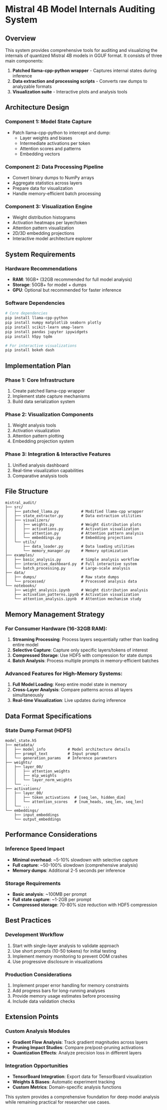 # Mistral 4B Model Internals Auditing System

## Overview

This system provides comprehensive tools for auditing and visualizing the internals of quantized Mistral 4B models in GGUF format. It consists of three main components:

1. **Patched llama-cpp-python wrapper** - Captures internal states during inference
2. **Data extraction and processing scripts** - Converts raw dumps to analyzable formats
3. **Visualization suite** - Interactive plots and analysis tools

## Architecture Design

### Component 1: Model State Capture
- Patch llama-cpp-python to intercept and dump:
  - Layer weights and biases
  - Intermediate activations per token
  - Attention scores and patterns
  - Embedding vectors

### Component 2: Data Processing Pipeline
- Convert binary dumps to NumPy arrays
- Aggregate statistics across layers
- Prepare data for visualization
- Handle memory-efficient batch processing

### Component 3: Visualization Engine
- Weight distribution histograms
- Activation heatmaps per layer/token
- Attention pattern visualization
- 2D/3D embedding projections
- Interactive model architecture explorer

## System Requirements

### Hardware Recommendations
- **RAM**: 16GB+ (32GB recommended for full model analysis)
- **Storage**: 50GB+ for model + dumps
- **GPU**: Optional but recommended for faster inference

### Software Dependencies
```bash
# Core dependencies
pip install llama-cpp-python
pip install numpy matplotlib seaborn plotly
pip install scikit-learn umap-learn
pip install pandas jupyter ipywidgets
pip install h5py tqdm

# For interactive visualizations
pip install bokeh dash
```

## Implementation Plan

### Phase 1: Core Infrastructure
1. Create patched llama-cpp wrapper
2. Implement state capture mechanisms
3. Build data serialization system

### Phase 2: Visualization Components
1. Weight analysis tools
2. Activation visualization
3. Attention pattern plotting
4. Embedding projection system

### Phase 3: Integration & Interactive Features
1. Unified analysis dashboard
2. Real-time visualization capabilities
3. Comparative analysis tools

## File Structure
```
mistral_audit/
├── src/
│   ├── patched_llama.py          # Modified llama-cpp wrapper
│   ├── state_extractor.py        # Data extraction utilities
│   ├── visualizers/
│   │   ├── weights.py            # Weight distribution plots
│   │   ├── activations.py        # Activation visualization
│   │   ├── attention.py          # Attention pattern analysis
│   │   └── embeddings.py         # Embedding projections
│   └── utils/
│       ├── data_loader.py        # Data loading utilities
│       └── memory_manager.py     # Memory optimization
├── examples/
│   ├── basic_analysis.py         # Simple analysis workflow
│   ├── interactive_dashboard.py  # Full interactive system
│   └── batch_processing.py       # Large-scale analysis
├── data/
│   ├── dumps/                    # Raw state dumps
│   └── processed/                # Processed analysis data
└── notebooks/
    ├── weight_analysis.ipynb     # Weight distribution analysis
    ├── activation_patterns.ipynb # Activation visualization
    └── attention_analysis.ipynb  # Attention mechanism study
```

## Memory Management Strategy

### For Consumer Hardware (16-32GB RAM):
1. **Streaming Processing**: Process layers sequentially rather than loading entire model
2. **Selective Capture**: Capture only specific layers/tokens of interest
3. **Compressed Storage**: Use HDF5 with compression for state dumps
4. **Batch Analysis**: Process multiple prompts in memory-efficient batches

### Advanced Features for High-Memory Systems:
1. **Full Model Loading**: Keep entire model state in memory
2. **Cross-Layer Analysis**: Compare patterns across all layers simultaneously
3. **Real-time Visualization**: Live updates during inference

## Data Format Specifications

### State Dump Format (HDF5)
```
model_state.h5
├── metadata/
│   ├── model_info          # Model architecture details
│   ├── prompt_text         # Input prompt
│   └── generation_params   # Inference parameters
├── weights/
│   ├── layer_00/
│   │   ├── attention_weights
│   │   ├── mlp_weights
│   │   └── layer_norm_weights
│   └── ...
├── activations/
│   ├── layer_00/
│   │   ├── token_activations  # [seq_len, hidden_dim]
│   │   └── attention_scores   # [num_heads, seq_len, seq_len]
│   └── ...
└── embeddings/
    ├── input_embeddings
    └── output_embeddings
```

## Performance Considerations

### Inference Speed Impact
- **Minimal overhead**: ~5-10% slowdown with selective capture
- **Full capture**: ~50-100% slowdown (comprehensive analysis)
- **Memory dumps**: Additional 2-5 seconds per inference

### Storage Requirements
- **Basic analysis**: ~100MB per prompt
- **Full state capture**: ~1-2GB per prompt
- **Compressed storage**: 70-80% size reduction with HDF5 compression

## Best Practices

### Development Workflow
1. Start with single-layer analysis to validate approach
2. Use short prompts (10-50 tokens) for initial testing
3. Implement memory monitoring to prevent OOM crashes
4. Use progressive disclosure in visualizations

### Production Considerations
1. Implement proper error handling for memory constraints
2. Add progress bars for long-running analyses
3. Provide memory usage estimates before processing
4. Include data validation checks

## Extension Points

### Custom Analysis Modules
- **Gradient Flow Analysis**: Track gradient magnitudes across layers
- **Pruning Impact Studies**: Compare pre/post-pruning activations
- **Quantization Effects**: Analyze precision loss in different layers

### Integration Opportunities
- **TensorBoard Integration**: Export data for TensorBoard visualization
- **Weights & Biases**: Automatic experiment tracking
- **Custom Metrics**: Domain-specific analysis functions

This system provides a comprehensive foundation for deep model analysis while remaining practical for researcher use cases.